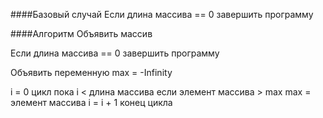 ####Базовый случай
Если длина массива == 0
 завершить программу

####Алгоритм
Объявить массив

Если длина массива == 0
 завершить программу

Объявить переменную max = -Infinity

i = 0
цикл пока i < длина массива
  если элемент массива > max
   max = элемент массива
  i = i + 1
конец цикла
